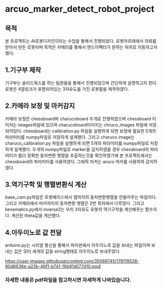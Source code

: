 # arcuo_marker_detect_robot_project

## 목적
본 프로젝트는 AI로봇디자인이라는 수업을 통해서 진행되었다. 로봇아르테에서 의뢰를 받아서 만든 로봇이며 목적은 카메라를 통해서 엔드이펙터가 원하는 위치로 이동하고자 했다.

## 1.기구부 제작
기구부는 솔리드웍스를 하는 팀원들을 통해서 진행되었으며 간단하게 설명하고자 한다. 로봇은 4절링크가 포함되어있는 3자유도를 가진 로봇팔을 제작하였다.

## 2.카메라 보정 및 마커감지
카메라 보정은 chessboard와 charucoboard 두개로 진행하였으며 chessboard 이미지는 images파일에 있으며 charucoboard이미지는 chruco_images 파일에 저장되어있다. chessboard는 calibration.py 파일을 실행하게 되면 보정에 필요한 5개의 파라미터를 numpy파일로 저장하게 설계했다. 그리고 charuco image는 charuco_calibration.py 파일을 실행하게 되면 5개의 파라미터를 numpy파일로 저장하게 설계했다. 두개의 numpy파일로 marker을 감지하였을 경우 chessboard의 파라미터가 좀더 정확한 동차변환 행렬을 추출하는것을 확인하였기에 본 프로젝트에서는 chessboard의 파라미터를 사용하였다. 그래픽 마커는 aruco 마커를 사용하여 감지하였다.

## 3.역기구학 및 행렬변환식 계산
base_cam.py파일은 로봇베이스에서 캠까지의 동차변환행렬을 만들어주는 파일이다. 그리고 카메라에서 마커까지의 동차변환 행렬은 2번 목차에서 다루었다. 그리고 kenematics.py에서 inverse2는 우리 3자유도 로봇의 역기구학을 계산해주는 함수이다. 계산된 theta값을 계산했다.

## 4.아두이노로 값 전달
arduino.py는 시리얼 통신을 통해서 파이썬에서 아두이노로 값을 보내는 파일이며 보내는 값은 모터 세개의 값을 string형태로 아두이노로 보내주었다.



https://user-images.githubusercontent.com/35069745/178119528-90d6636e-a23b-46f1-b741-16b91d077d10.mp4



### 자세한 내용은 pdf파일을 참고하시면 자세하게 나와있습니다.
